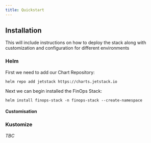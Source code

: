 ```yaml
---
title: Quickstart
---
```


## Installation

This will include instructions on how to deploy the stack
along with customization and configuration for different environments

### Helm

First we need to add our Chart Repository:

```shell
helm repo add jetstack https://charts.jetstack.io
```

Next we can begin installed the FinOps Stack:

```shell
helm install finops-stack -n finops-stack --create-namespace
```

#### Customisation



### Kustomize

_TBC_
